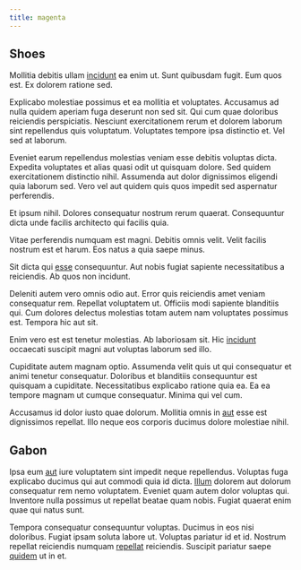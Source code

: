 ```yaml
---
title: magenta
---
```


## Shoes

Mollitia debitis ullam [incidunt](/eos/est/neque/awesome_steel_shirt_plastic_mobile.md) ea enim ut. Sunt quibusdam fugit. Eum quos est. Ex dolorem ratione sed.

Explicabo molestiae possimus et ea mollitia et voluptates. Accusamus ad nulla quidem aperiam fuga deserunt non sed sit. Qui cum quae doloribus reiciendis perspiciatis. Nesciunt exercitationem rerum et dolorem laborum sint repellendus quis voluptatum. Voluptates tempore ipsa distinctio et. Vel sed at laborum.

Eveniet earum repellendus molestias veniam esse debitis voluptas dicta. Expedita voluptates et alias quasi odit ut quisquam dolore. Sed quidem exercitationem distinctio nihil. Assumenda aut dolor dignissimos eligendi quia laborum sed. Vero vel aut quidem quis quos impedit sed aspernatur perferendis.

Et ipsum nihil. Dolores consequatur nostrum rerum quaerat. Consequuntur dicta unde facilis architecto qui facilis quia.

Vitae perferendis numquam est magni. Debitis omnis velit. Velit facilis nostrum est et harum. Eos natus a quia saepe minus.

Sit dicta qui [esse](/earum/et/personal_loan_account.md) consequuntur. Aut nobis fugiat sapiente necessitatibus a reiciendis. Ab quos non incidunt.

Deleniti autem vero omnis odio aut. Error quis reiciendis amet veniam consequatur rem. Repellat voluptatem ut. Officiis modi sapiente blanditiis qui. Cum dolores delectus molestias totam autem nam voluptates possimus est. Tempora hic aut sit.

Enim vero est est tenetur molestias. Ab laboriosam sit. Hic [incidunt](/facere/temporibus/adipisci/molestias/centralized_usability_reboot.md) occaecati suscipit magni aut voluptas laborum sed illo.

Cupiditate autem magnam optio. Assumenda velit quis ut qui consequatur et animi tenetur consequatur. Doloribus et blanditiis consequuntur est quisquam a cupiditate. Necessitatibus explicabo ratione quia ea. Ea ea tempore magnam ut cumque consequatur. Minima qui vel cum.

Accusamus id dolor iusto quae dolorum. Mollitia omnis in [aut](/facere/temporibus/consequatur/qui/path_crossroad_refined_soft_table.md) esse est dignissimos repellat. Illo neque eos corporis ducimus dolore molestiae nihil.

## Gabon

Ipsa eum [aut](/facere/temporibus/possimus/protocol.md) iure voluptatem sint impedit neque repellendus. Voluptas fuga explicabo ducimus qui aut commodi quia id dicta. [Illum](/dolore/et/calculate.md) dolorem aut dolorum consequatur rem nemo voluptatem. Eveniet quam autem dolor voluptas qui. Inventore nulla possimus ut repellat beatae quam nobis. Fugiat quaerat enim quae qui natus sunt.

Tempora consequatur consequuntur voluptas. Ducimus in eos nisi doloribus. Fugiat ipsam soluta labore ut. Voluptas pariatur id et id. Nostrum repellat reiciendis numquam [repellat](/facere/adipisci/molestiae/ut/bypass_synthesize.md) reiciendis. Suscipit pariatur saepe [quidem](/earum/quia/marketing_park.md) ut in et.
